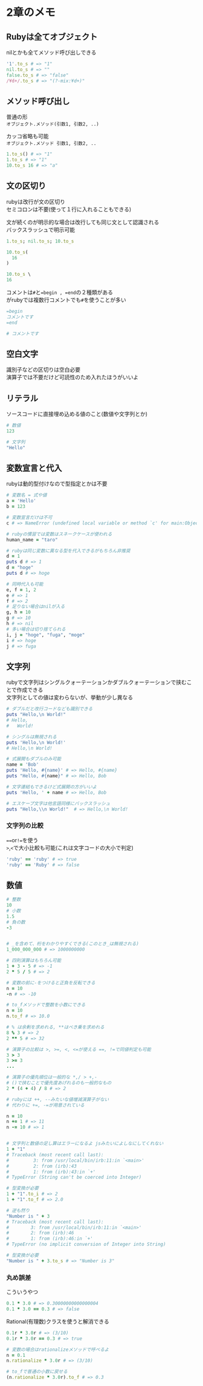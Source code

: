 # 2章のメモ

## Rubyは全てオブジェクト

nilとかも全てメソッド呼び出しできる
```ruby
'1'.to_s # => "1"
nil.to_s # => ""
false.to_s # => "false"
/¥d+/.to_s # => "(?-mix:¥d+)"
```

## メソッド呼び出し

普通の形  
`オブジェクト.メソッド(引数1, 引数2, ..)`

カッコ省略も可能  
`オブジェクト.メソッド 引数1, 引数2, ..`

```ruby
1.to_s() # => "1"
1.to_s # => "1"
10.to_s 16 # => "a"
```

## 文の区切り

rubyは改行が文の区切り  
セミコロンは不要(使って１行に入れることもできる)

文が続くのが明示的な場合は改行しても同じ文として認識される  
バックスラッシュで明示可能
```ruby
1.to_s; nil.to_s; 10.to_s

10.to_s(
  16
)

10.to_s \
16
```

コメントは`#`と`=begin , =end`の２種類がある  
がrubyでは複数行コメントでも`#`を使うことが多い

```ruby
=begin
コメントです
=end

# コメントです
```

## 空白文字

識別子などの区切りは空白必要  
演算子では不要だけど可読性のため入れたほうがいいよ

## リテラル

ソースコードに直接埋め込める値のこと(数値や文字列とか)  

```ruby
# 数値
123

# 文字列
"Hello"
```

## 変数宣言と代入

rubyは動的型付けなので型指定とかは不要

```ruby
# 変数名 = 式や値
a = 'Hello'
b = 123

# 変数宣言だけは不可
c # => NameError (undefined local variable or method `c' for main:Object)

# rubyの慣習では変数はスネークケースが使われる
human_name = "taro" 

# rubyは同じ変数に異なる型を代入できるがもちろん非推奨
d = 1
puts d # => 1
d = "hoge"
puts d # => hoge

# 同時代入も可能
e, f = 1, 2
e # => 1
f # => 2
# 足りない場合はnilが入る
g, h = 10
g # => 10
h # => nil
# 多い場合は切り捨てられる
i, j = "hoge", "fuga", "moge" 
i # => hoge
j # => fuga
```

## 文字列

rubyで文字列はシングルクォーテーションかダブルクォーテーションで挟むことで作成できる  
文字列としての値は変わらないが、挙動が少し異なる

```ruby
# ダブルだと改行コードなども識別できる
puts "Hello,\n World!" 
# Hello,
#   World!

# シングルは無視される 
puts 'Hello,\n World!'
# Hello,\n World!

# 式展開もダブルのみ可能
name = 'Bob'
puts 'Hello, #{name}' # => Hello, #{name}
puts "Hello, #{name}" # => Hello, Bob

# 文字連結もできるけど式展開の方がいいよ
puts 'Hello, ' + name # => Hello, Bob

# エスケープ文字は他言語同様にバックスラッシュ 
puts "Hello,\\n World!"  # => Hello,\n World!
```

### 文字列の比較

`==`or`!=`を使う  
`>`,`<`で大小比較も可能(これは文字コードの大小で判定)

```ruby
'ruby' == 'ruby' # => true
'ruby' == 'Ruby' # => false
```

## 数値

```ruby
# 整数
10
# 小数
1.5
# 負の数
-3


# _を含めて、桁をわかりやすくできる(このとき_は無視される)
1_000_000_000 # => 1000000000

# 四則演算はもちろん可能
1 + 3 - 5 # => -1
2 * 5 / 5 # => 2 

# 変数の前に-をつけると正負を反転できる
n = 10
-n # => -10

# to_fメソッドで整数を小数にできる
n = 10
n.to_f # => 10.0

# % は余剰を求めれる, **はべき乗を求めれる
8 % 3 # => 2
2 ** 5 # => 32

# 演算子の比較は >, >=, <, <=が使える ==, !=で同値判定も可能
3 > 3
3 >= 3
...

# 演算子の優先順位は一般的な *,/ > +,-
# ()で挟むことで優先度あげれるのも一般的なもの
2 * (4 + 4) / 8 # => 2 

# rubyには ++, --みたいな値増減演算子がない
# 代わりに +=, -=が用意されている

n = 10
n += 1 # => 11
n -= 10 # => 1


# 文字列と数値の足し算はエラーになるよ jsみたいによしなにしてくれない
1 + "1"
# Traceback (most recent call last):
#         3: from /usr/local/bin/irb:11:in `<main>'
#         2: from (irb):43
#         1: from (irb):43:in `+'
# TypeError (String can't be coerced into Integer)

# 型変換が必要
1 + "1".to_i # => 2
1 + "1".to_f # => 2.0

# 逆も然り
"Number is " + 3
# Traceback (most recent call last):
#        3: from /usr/local/bin/irb:11:in `<main>'
#        2: from (irb):46
#        1: from (irb):46:in `+'
# TypeError (no implicit conversion of Integer into String)

# 型変換が必要
"Number is " + 3.to_s # => "Number is 3"
```

### 丸め誤差

こういうやつ

```ruby
0.1 * 3.0 # => 0.30000000000000004
0.1 * 3.0 == 0.3 # => false
```

Rational(有理数)クラスを使うと解消できる

```ruby
0.1r * 3.0r # => (3/10)
0.1r * 3.0r == 0.3 # => true

# 変数の場合はrationalizeメソッドで呼べるよ
n = 0.1
n.rationalize * 3.0r # => (3/10)

# to_fで普通の小数に戻せる
(n.rationalize * 3.0r).to_f # => 0.3
 
```
